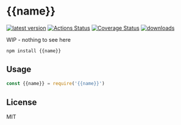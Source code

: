 # {{name}}
[![latest version](https://img.shields.io/npm/v/{{name}}.svg)](https://img.shields.io/npm/v/{{name}}.svg)
[![Actions Status](https://github.com/bcomnes/{{name}}/workflows/tests/badge.svg)](https://github.com/bcomnes/{{name}}/actions)
[![Coverage Status](https://coveralls.io/repos/github/bcomnes/{{name}}/badge.svg?branch=master)](https://coveralls.io/github/bcomnes/{{name}}?branch=master)
[![downloads](https://img.shields.io/npm/dm/{{name}}.svg)](https://npmtrends.com/{{name}})

WIP - nothing to see here

```
npm install {{name}}
```

## Usage

``` js
const {{name}} = require('{{name}}')
```

## License

MIT
